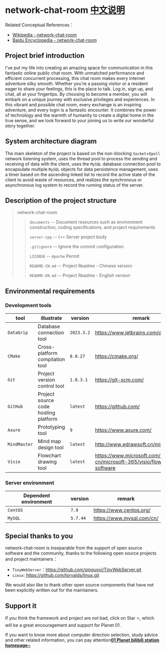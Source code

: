 # network-chat-room [中文说明](README.md)

Related Conceptual References：

- [Wikipedia - network-chat-room](https://zh.m.wikipedia.org/wiki/%E7%B6%B2%E8%B7%AF%E8%81%8A%E5%A4%A9%E5%AE%A4 "Click to jump to the Wikipedia page")
- [Baidu Encyclopedia - network-chat-room](https://baike.baidu.com/item/%E7%BD%91%E7%BB%9C%E8%81%8A%E5%A4%A9%E5%AE%A4/2324705?_swebfr=220011 "Click to jump to the Baidu Encyclopedia page")

## Project brief introduction

I've put my life into creating an amazing space for communication in this fantastic online public chat room. With unmatched performance and efficient concurrent processing, this chat room makes every internet adventure silky smooth. Whether you're a passing visitor or a resident eager to share your feelings, this is the place to talk. Log in, sign up, and chat, all at your fingertips. By choosing to become a member, you will embark on a unique journey with exclusive privileges and experiences. In this vibrant and possible chat room, every exchange is an inspiring adventure, and every login is a fantastic encounter. It combines the power of technology and the warmth of humanity to create a digital home in the true sense, and we look forward to your joining us to write our wonderful story together.

## System architecture diagram

The main skeleton of the project is based on the non-blocking `Socket`+`Epoll` network listening system, uses the thread pool to process the sending and receiving of data with the client, uses the `MySQL` database connection pool to encapsulate multiple `MySQL` objects for data persistence management, uses a timer based on the ascending linked list to record the active state of the client to avoid waste of resources, and realizes the synchronous or asynchronous log system to record the running status of the server.

## Description of the project structure
>  network-chat-room  
>
> > `documents` -- Document resources such as environment construction, coding specifications, and project requirements
> > 
> > `server-cpp` -- `C++` Server project body
> >
> > `.gitignore` -- Ignore the commit configuration
> >
> > `LICENSE` -- `Apache` Permit
> > 
> > `README-CN.md` -- Project Readme - Chinese version
> > 
> > `README-EN.md` -- Project Readme - English version


## Environmental requirements

### Development tools

| tool            | illustrate                  | version      | remark                                                         |
| --------------- | --------------------- | --------- | ------------------------------------------------------------ |
| `DataGrip`      | Database connection tool        |  `2023.3.2`   | https://www.jetbrains.com/datagrip/cn/                        |
| `CMake`         | Cross-platform compilation tool       | `8.0.27`    |https://cmake.org/ |               |
| `Git`           | Project version control tool      | `1.8.3.1`    | https://git-scm.com/                                         |
| `GitHub`        | Project source code hosting platform      | `latest`    |https://github.com/                                    |
| `Axure`         | Prototyping tool          | `9`         | https://www.axure.com/                                       |
| `MindMaster`    | Mind map design tool      | `latest`    | http://www.edrawsoft.cn/mindmaster                           |
| `Visio`         | Flowchart drawing tool        | `latest`    | https://www.microsoft.com/zh-cn/microsoft-365/visio/flowchart-software |

### Server environment

| Dependent environment    | version                                                         | remark                                                         |
| ----------- | ------------------------------------------------------------ | ------------------------------------------------------------ |
| `CentOS` | `7.9`                                                      | https://www.centos.org/                               |
| `MySQL`     | `5.7.44`                                                       | https://www.mysql.com/cn/                                    |      |

## Special thanks to you

network-chat-room is inseparable from the support of open source software and the community, thanks to the following open source projects and project maintainers：

- `TinyWebServer`：https://github.com/qinguoyi/TinyWebServer.git
- `Linux`: https://github.com/torvalds/linux.git

We would also like to thank other open source components that have not been explicitly written out for the maintainers.

## Support it

If you think the framework and project are not bad, click on Star ⭐, which will be a great encouragement and support for Planet 01.

If you want to know more about computer direction selection, study advice and other related information, you can pay attention[**01 Planet bilibili station homepage~**](https://space.bilibili.com/1653229811?spm_id_from=333.1007.0.0)
